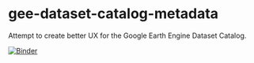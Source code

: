 # gee-dataset-catalog-metadata
Attempt to create better UX for the Google Earth Engine Dataset Catalog.

[![Binder](https://mybinder.org/badge_logo.svg)](https://mybinder.org/v2/gh/7yl4r/gee-dataset-catalog-metadata/HEAD)
